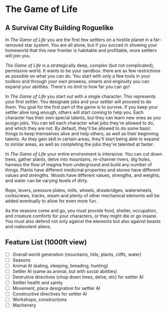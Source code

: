 # The Game of Life
## A Survival City Building Roguelike

In *The Game of Life* you are the first few settlers on a hostile
planet in a far-removed star system. You are all alone, but if you
succed in showing your homeworld that this new frontier is habitable
and profitable, more settlers will join you.

*The Game of Life* is a strategically deep, complex (but not
complicated), permissive world. It wants to be your sandbox: there are
as few restrictions as possible on what you can do. You start with
only a few tools in your toolbox and through your own prowess, smarts
and enginuity you can expand your abilities. There's no limit to how
far you can go!

In *The Game of Life* you start out with a single character. This
represents your first settler. You designate jobs and your settler
will proceed to do them. You goal for the first part of the game is to
survive. If you keep your settler alive long enough, others will start
coming to help you. Each character has their own special talents, but
they can learn new ones as you assign jobs. You can tell each
character what jobs they're allowed to do, and which they are not. By
default, they'll be allowed to do some basic things to keep themselves
alive and help others, as well as their beginning talents. As they
gain skill in certain areas, they'll start being able to expand to
similar areas, as well as completing the jobs they're talented at
faster.

In *The Game of Life* your entire environment is interacive. You can
cut down trees, gather plants, delve into mountains, re-channel
rivers, dig holes, harness the flow of magma from underground and
build any number of things. Plants have different medicinal properties
and stones have different values and strengths. Woods have different
values, strengths, and weights, and water can be varying levels of
dirty.

Rope, levers, pressure plates, mills, wheels, drawbridges,
waterwheels, corkscrews, tracks, steam and plenty of other mechanical
elements will be added eventually to allow for even more fun.

As the seasons come and go, you must provide food, shelter,
occupation, and creature comforts for your characters, or they might
die or go insane. You must also defend not only against the elements
but also against beasts and malevolent aliens.


## Feature List (1000ft view)

- [ ] Overall world generation (mountains, hills, plants, cliffs, water)
- [ ] Seasons
- [ ] Animal AI (eating, sleeping, breading, hunting)
- [ ] Settler AI (same as animal, but with social abilities)
- [ ] Destrutive directives (chop down trees, delve, etc) for settler AI
- [ ] Settler health and sanity
- [ ] Movement, place designation for settler AI
- [ ] Constructive directives for settler AI
- [ ] Workshops, constructions
- [ ] Machenery
